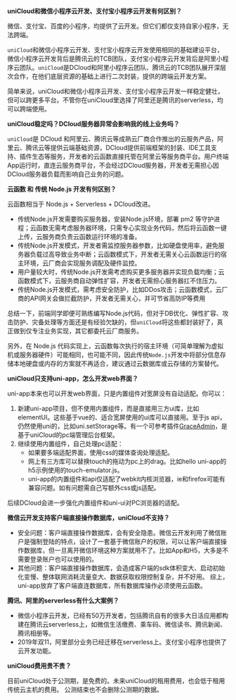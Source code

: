 **uniCloud和微信小程序云开发、支付宝小程序云开发有何区别？**

微信、支付宝、百度的小程序，均提供了云开发。但它们都仅支持自家小程序，无法跨端。

`uniCloud`和微信小程序云开发、支付宝小程序云开发使用相同的基础建设平台，微信小程序云开发背后是腾讯云的TCB团队，支付宝小程序云开发背后是阿里小程序云团队。`uniCloud`是DCloud和阿里小程序云团队、腾讯云的TCB团队展开深层次合作，在他们底层资源的基础上进行二次封装，提供的跨端云开发方案。

简单来说，uniCloud和微信小程序云开发、支付宝小程序云开发一样稳定健壮，但可以跨更多平台。不管你在uniCloud里选择了阿里还是腾讯的serverless，均可以跨端使用。

**uniCloud稳定吗？DCloud服务器异常会影响我的线上业务吗？**

`uniCloud`是 DCloud 和阿里云、腾讯云等成熟云厂商合作推出的云服务产品，阿里云、腾讯云等提供云端基础资源，DCloud提供前端框架的封装、IDE工具支持、插件生态等服务，开发者的云函数直接托管在阿里云等服务商平台。用户终端App运行时，直连云服务商平台，不会经过DCloud服务器，开发者无需担心因DCloud服务器负载而影响自己业务的问题。

**云函数 和 传统 Node.js 开发有何区别？**

云函数相当于 Node.js + Serverless + DCloud改进。
- 传统Node.js开发需要购买服务器，安装Node.js环境，部署 pm2 等守护进程；云函数无需考虑服务器环境，只需专心实现业务代码，然后将云函数一键上传，云服务商负责云函数运行环境的准备。
- 传统Node.js开发模式，开发者需监控服务器参数，比如硬盘使用率，避免服务器负载过高导致业务中断；云函数模式下，开发者无需关心云函数运行的宿主环境，云厂商会实现服务调配及硬件监控。
- 用户量较大时，传统Node.js开发需考虑购买更多服务器并实现负载均衡；云函数模式下，云服务商自动弹性扩容，开发者无需担心服务器扛不住压力。
- 传统Node.js开发模式，需考虑安全防护，比如DDos攻击；云函数模式，云厂商的API网关会做拦截防护，开发者无需关心，并可节省高防IP等费用

总结一下，前端同学即便可熟练编写Node.js代码，但对于DB优化、弹性扩容、攻击防护、灾备处理等方面还是有经验欠缺的，但`uniCloud`将这些都封装好了，真正做到仅专注业务实现，其它都委托云厂商服务。

另外，在 Node.js 代码实现上，云函数每次执行的宿主环境（可简单理解为虚拟机或服务器硬件）可能相同，也可能不同，因此传统`Node.js`开发中将部分信息存储本地硬盘或内存的方案就不再适合，建议通过云数据库或云存储的方案替代。

**uniCloud只支持uni-app，怎么开发web界面？**

uni-app本来也可以开发web界面，只是内置组件对宽屏没有自动适配。你可以：
1. 新建uni-app项目，但不使用内置组件，而是直接用三方ui库，比如elementUI。这些基于vue的、适合宽屏使用的ui库可以直接用。至于js api，仍然使用uni的，比如uni.setStorage等。有一个可参考插件[GraceAdmin](https://ext.dcloud.net.cn/plugin?id=1347)，是基于uniCloud的pc端管理后台框架。
2. 继续使用内置组件，自己处理pc适配：
    - 如果要多端适配界面，使用css的媒体查询处理适配。
    - 网上有三方库可以替换touch的拖动为pc上的drag。比如hello uni-app的h5示例使用的touch-emulator.js。
    - uni-app的内置组件和api仅适配了webkit内核浏览器，ie和firefox可能有兼容问题。如有问题需自己写额外css或js适配。

后续DCloud会进一步强化内置组件和uni-ui对PC浏览器的适配。

**微信云开发支持客户端直接操作数据库，uniCloud不支持？**
- 安全问题：客户端直接操作数据库，会有安全隐患。微信云开发利用了微信账户是强制登陆的特点，设计了一套基于微信账户的权限，可以让客户端直接操作数据库，但一旦离开微信环境这种方案就用不了。比如App和H5，大多是不需要登录账户也可以使用的。
- 其他问题：客户端直接操作数据库，会造成客户端的sdk体积变大、启动初始化变慢、整体联网消耗流量变大、数据获取权限控制复杂，并不好用。
综上，uni-app放弃了客户端直连数据库，所有数据库操作必须使用云函数。

**腾讯、阿里的serverless有什么大案例？**

- 微信小程序云开发，已经有50万开发者，包括腾讯自有的很多大日活应用都构建在腾讯云serverless上，如微信生活缴费、乘车码、微信读书、腾讯新闻、腾讯相册等。
- 2019年双11，阿里部分业务已经迁移在serverless上。支付宝小程序也提供了云开发功能。

**uniCloud费用贵不贵？**

目前uniCloud处于公测期，是免费的。未来uniCloud的租用费用，也会低于租用传统云主机的费用。
公测结束也不会删除公测期的数据。
